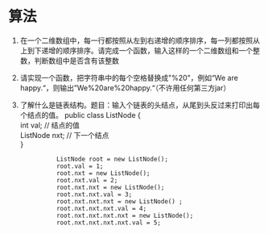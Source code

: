 # 算法
1. 在一个二维数组中，每一行都按照从左到右递增的顺序排序，每一列都按照从上到下递增的顺序排序。请完成一个函数，输入这样的一个二维数组和一个整数，判断数组中是否含有该整数

2. 请实现一个函数，把字符串中的每个空格替换成"%20"，例如“We are happy.“，则输出”We%20are%20happy.“（不许用任何第三方jar）

3. 了解什么是链表结构。题目：输入个链表的头结点，从尾到头反过来打印出每个结点的值。
                public class ListNode {  
                    int val; // 结点的值  
                    ListNode nxt; // 下一个结点  
                } 

                 ListNode root = new ListNode();  
                 root.val = 1;  
                 root.nxt = new ListNode();  
                 root.nxt.val = 2;  
                 root.nxt.nxt = new ListNode();  
                 root.nxt.nxt.val = 3;  
                 root.nxt.nxt.nxt = new ListNode() ;  
                 root.nxt.nxt.nxt.val = 4;  
                 root.nxt.nxt.nxt.nxt = new ListNode();  
                 root.nxt.nxt.nxt.nxt.val = 5;  